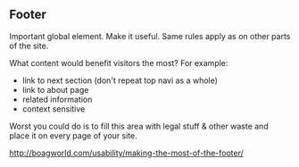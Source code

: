 
## Footer

Important global element. Make it useful.
Same rules apply as on other parts of the site.

What content would benefit visitors the most?
For example:

* link to next section (don't repeat top navi as a whole)
* link to about page
* related information
* context sensitive

Worst you could do is to fill this area with legal stuff &
other waste and place it on every page of your site.

http://boagworld.com/usability/making-the-most-of-the-footer/
